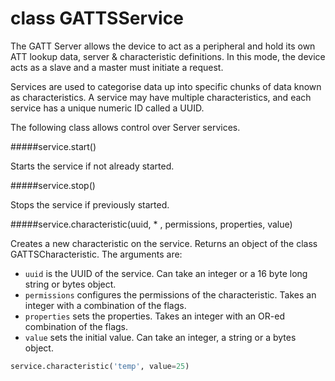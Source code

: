 # class GATTSService
The GATT Server allows the device to act as a peripheral and hold its own ATT lookup data, server & characteristic definitions. In this mode, the device acts as a slave and a master must initiate a request.

Services are used to categorise data up into specific chunks of data known as characteristics. A service may have multiple characteristics, and each service has a unique numeric ID called a UUID.

The following class allows control over Server services.

#####<function>service.start()</function>

Starts the service if not already started.

#####<function>service.stop()</function>

Stops the service if previously started.

#####<function>service.characteristic(uuid, * , permissions, properties, value)</function>

Creates a new characteristic on the service. Returns an object of the class GATTSCharacteristic. The arguments are:

- `uuid` is the UUID of the service. Can take an integer or a 16 byte long string or bytes object.
- `permissions` configures the permissions of the characteristic. Takes an integer with a combination of the flags.
- `properties` sets the properties. Takes an integer with an OR-ed combination of the flags.
- `value` sets the initial value. Can take an integer, a string or a bytes object.

```python
service.characteristic('temp', value=25)
```
